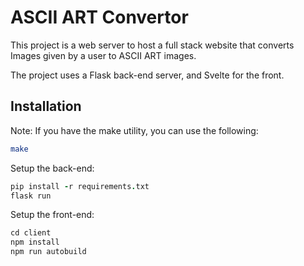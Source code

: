 # ASCII ART Convertor

This project is a web server to host a full stack website that converts Images 
given by a user to ASCII ART images.


The project uses a Flask back-end server, and Svelte for the front.

## Installation

Note: If you have the make utility, you can use the following:
```bash
make
```

Setup the back-end:
```coffeescript
pip install -r requirements.txt
flask run
```

Setup the front-end:
```coffeescript
cd client
npm install
npm run autobuild
```